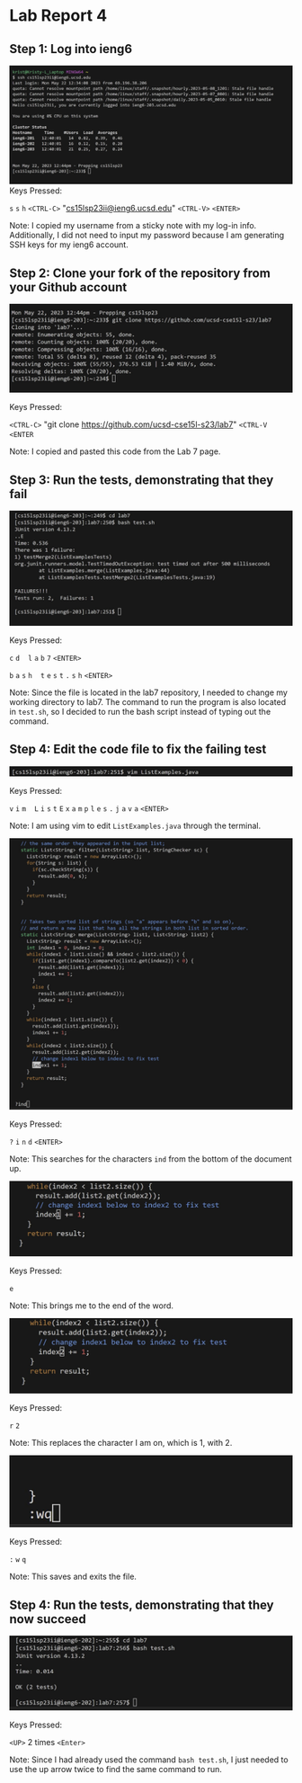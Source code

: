 # Lab Report 4
## Step 1: Log into ieng6
![Image](4.1.jpg)
Keys Pressed:

`s` `s` `h` `<CTRL-C>` "cs15lsp23ii@ieng6.ucsd.edu" `<CTRL-V>` `<ENTER>`

Note: I copied my username from a sticky note with my log-in info. Additionally, I did not need to input my password because I am generating SSH keys for my ieng6 account.

## Step 2: Clone your fork of the repository from your Github account
![Image](4.2.jpg)

Keys Pressed:

`<CTRL-C>` "git clone https://github.com/ucsd-cse15l-s23/lab7" `<CTRL-V` `<ENTER`

Note: I copied and pasted this code from the Lab 7 page.

## Step 3: Run the tests, demonstrating that they fail
![Image](4.3.jpg)

Keys Pressed:

`c` `d` ` ` `l` `a` `b` `7` `<ENTER>`

`b` `a` `s` `h` ` ` `t` `e` `s` `t` `.` `s` `h` `<ENTER>`

Note: Since the file is located in the lab7 repository, I needed to change my working directory to lab7. The command to run the program is also located in `test.sh`, so I decided to run the bash script instead of typing out the command.

## Step 4: Edit the code file to fix the failing test
![Image](4.4.jpg)

Keys Pressed:

`v` `i` `m` ` ` `L` `i` `s` `t` `E` `x` `a` `m` `p` `l` `e` `s` `.` `j` `a` `v` `a` `<ENTER>`

Note: I am using vim to edit `ListExamples.java` through the terminal.

![Image](4.5.jpg)

Keys Pressed:

`?` `i` `n` `d` `<ENTER>`

Note: This searches for the characters `ind` from the bottom of the document up.

![Image](4.7.jpg)

Keys Pressed:

`e`

Note: This brings me to the end of the word.

![Image](4.8.jpg)

Keys Pressed:

`r` `2`

Note: This replaces the character I am on, which is 1, with 2.

![Image](4.9.jpg)

Keys Pressed: 

`:` `w` `q`

Note: This saves and exits the file.

## Step 4: Run the tests, demonstrating that they now succeed

![Image](4.10.jpg)

Keys Pressed:

`<UP>` 2 times `<Enter>`

Note: Since I had already used the command `bash test.sh`, I just needed to use the up arrow twice to find the same command to run.





